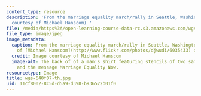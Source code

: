 ```yaml
---
content_type: resource
description: 'From the marriage equality march/rally in Seattle, Washington. (Image
  courtesy of Michael Hanscom) '
file: /media/https%3A/open-learning-course-data-rc.s3.amazonaws.com/wgs-640-studies-in-womens-life-narratives-interrogating-marriage-case-studies-in-american-law-and-culture-fall-2007/11cf80028c5dd5a9d398b936522b01f0_wgs-640f07-th.jpg
file_type: image/jpeg
image_metadata:
  caption: From the marriage equality march/rally in Seattle, Washington. (Image courtesy
    of [Michael Hanscom](http://www.flickr.com/photos/djwudi/6035433) on Flickr.)
  credit: Image courtesy of Michael Hanscom
  image-alt: The back of of a man's shirt featuring stencils of two same-sex couples
    and the message Marriage Equality Now.
resourcetype: Image
title: wgs-640f07-th.jpg
uid: 11cf8002-8c5d-d5a9-d398-b936522b01f0
---
```

